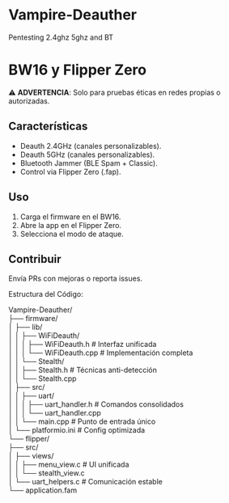 # Vampire-Deauther
Pentesting 2.4ghz 5ghz and BT
# BW16 y Flipper Zero
⚠️ **ADVERTENCIA**: Solo para pruebas éticas en redes propias o autorizadas.  

## Características  
- Deauth 2.4GHz (canales personalizables).
- Deauth 5GHz  (canales personalizables).
- Bluetooth Jammer (BLE Spam + Classic).  
- Control via Flipper Zero (.fap).  

## Uso  
1. Carga el firmware en el BW16.  
2. Abre la app en el Flipper Zero.  
3. Selecciona el modo de ataque.  

## Contribuir  
Envía PRs con mejoras o reporta issues.  


Estructura del Código:

Vampire-Deauther/  
├── firmware/  
│   ├── lib/  
│   │   ├── WiFiDeauth/  
│   │   │   ├── WiFiDeauth.h      # Interfaz unificada  
│   │   │   └── WiFiDeauth.cpp    # Implementación completa  
│   │   └── Stealth/  
│   │       ├── Stealth.h         # Técnicas anti-detección  
│   │       └── Stealth.cpp  
│   ├── src/  
│   │   ├── uart/  
│   │   │   ├── uart_handler.h    # Comandos consolidados  
│   │   │   └── uart_handler.cpp  
│   │   └── main.cpp              # Punto de entrada único  
│   └── platformio.ini            # Config optimizada  
└── flipper/  
    ├── src/  
    │   ├── views/  
    │   │   ├── menu_view.c       # UI unificada  
    │   │   └── stealth_view.c  
    │   └── uart_helpers.c        # Comunicación estable  
    └── application.fam  
